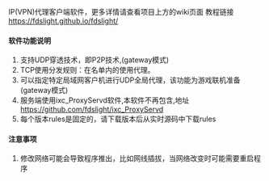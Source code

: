  IP(VPN)代理客户端软件，更多详情请查看项目上方的wiki页面
教程链接 https://fdslight.github.io/fdslight/

#### **软件功能说明**  
1. 支持UDP穿透技术，即P2P技术,(gateway模式)
2. TCP使用分发规则：在名单内的使用代理。
3. 可以指定特定局域网客户机进行UDP全局代理，该功能为游戏联机准备(gateway模式)
4. 服务端使用ixc_ProxyServd软件,本软件不再包含,地址 https://github.com/fdslight/ixc_ProxyServd
5. 每个版本rules是固定的，请下载版本后从实时源码中下载rules

#### **注意事项**
1. 修改网络可能会导致程序推出，比如网线插拔，当网络改变时可能需要重启程序